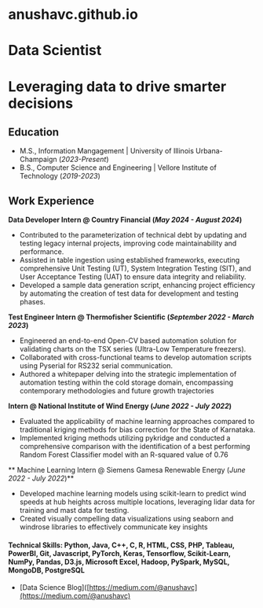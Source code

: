 # anushavc.github.io
# Data Scientist
# Leveraging data to drive smarter decisions

## Education			       		
- M.S., Information Mangagement	| University of Illinois Urbana-Champaign (_2023-Present_)	 			        		
- B.S., Computer Science and Engineering | Vellore Institute of Technology (_2019-2023_)

## Work Experience
**Data Developer Intern @ Country Financial (_May 2024 - August 2024_)**
- Contributed to the parameterization of technical debt by updating and testing legacy internal projects, improving code
maintainability and performance.
- Assisted in table ingestion using established frameworks, executing comprehensive Unit Testing (UT), System Integration
Testing (SIT), and User Acceptance Testing (UAT) to ensure data integrity and reliability.
- Developed a sample data generation script, enhancing project efficiency by automating the creation of test data for
development and testing phases.

**Test Engineer Intern @ Thermofisher Scientific (_September 2022 - March 2023_)**
- Engineered an end-to-end Open-CV based automation solution for validating charts on the TSX series (Ultra-Low
Temperature freezers).
- Collaborated with cross-functional teams to develop automation scripts using Pyserial for RS232 serial communication.
- Authored a whitepaper delving into the strategic implementation of automation testing within the cold storage domain,
encompassing contemporary methodologies and future growth trajectories

**Intern @ National Institute of Wind Energy (_June 2022 - July 2022_)**
- Evaluated the applicability of machine learning approaches compared to traditional kriging methods for bias correction
for the State of Karnataka.
- Implemented kriging methods utilizing pykridge and conducted a comprehensive comparison with the identification of a
best performing Random Forest Classifier model with an R-squared value of 0.76

** Machine Learning Intern @ Siemens Gamesa Renewable Energy (_June 2022 - July 2022_)**
- Developed machine learning models using scikit-learn to predict wind speeds at hub heights across multiple locations,
leveraging lidar data for training and mast data for testing.
- Created visually compelling data visualizations using seaborn and windrose libraries to effectively communicate key
insights

#### Technical Skills: Python, Java, C++, C, R, HTML, CSS, PHP, Tableau, PowerBI, Git, Javascript, PyTorch, Keras, Tensorflow, Scikit-Learn, NumPy, Pandas, D3.js, Microsoft Excel, Hadoop, PySpark, MySQL, MongoDB, PostgreSQL

- [Data Science Blog]([https://medium.com/@anushavc](https://medium.com/@anushavc)
